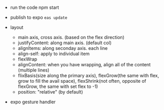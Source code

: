 - run the code
  npm start
- publish to expo
  `eas update`
- layout

  - main axis, cross axis. (based on the flex direction)
  - justifyContent: along main axis. (default col)
  - alignItems: along seconday axis. each line
  - align-self: apply to individual item
  - flexWrap
  - alignContent: when you have wrapping, align all of the content (multiple lines)
  - flixBasis(size along the primary axis), flexGrow(the same with flex, grow to fill the avail space), flexShrink(not often, opposite of flexGrow, the same with set flex to -1)
  - position: "relative" (by default)

- expo gesture handler
